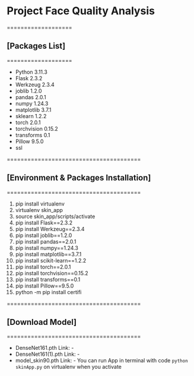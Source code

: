 # Project Face Quality Analysis

===================
## [Packages List]
===================
- Python     3.11.3
- Flask      2.3.2
- Werkzeug   2.3.4
- joblib     1.2.0
- pandas     2.0.1
- numpy      1.24.3
- matplotlib 3.7.1
- sklearn    1.2.2
- torch      2.0.1
- torchvision 0.15.2
- transforms 0.1
- Pillow     9.5.0
- ssl

=======================================
## [Environment & Packages Installation]
=======================================

1. pip install virtualenv
2. virtualenv skin_app
3. source skin_app/scripts/activate
4. pip install Flask==2.3.2
5. pip install Werkzeug==2.3.4
6. pip install joblib==1.2.0
7. pip install pandas==2.0.1
8. pip install numpy==1.24.3
9. pip install matplotlib==3.7.1
10. pip install scikit-learn==1.2.2
11. pip install torch==2.0.1
12. pip install torchvision==0.15.2
13. pip install transforms==0.1
14. pip install Pillow==9.5.0
15. python -m pip install certifi

=======================================
## [Download Model]
=======================================
* DenseNet161.pth
Link: -
* DenseNet161(1).pth
Link: -
* model_skin90.pth
Link: -
You can run App in terminal with code ```python skinApp.py``` on virtualenv when you activate

